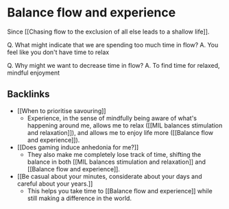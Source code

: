 # Balance flow and experience
Since [[Chasing flow to the exclusion of all else leads to a shallow life]].

Q. What might indicate that we are spending too much time in flow?
A. You feel like you don't have time to relax 

Q. Why might we want to decrease time in flow?
A. To find time for relaxed, mindful enjoyment

## Backlinks
* [[When to prioritise savouring]]
	* Experience, in the sense of mindfully being aware of what's happening around me, allows me to relax ([[MIL balances stimulation and relaxation]]), and allows me to enjoy life more ([[Balance flow and experience]]). 
* [[Does gaming induce anhedonia for me?]]
	* They also make me completely lose track of time, shifting the balance in both [[MIL balances stimulation and relaxation]] and [[Balance flow and experience]].
* [[Be casual about your minutes, considerate about your days and careful about your years.]]
	* This helps you take time to [[Balance flow and experience]] while still making a difference in the world.

<!-- #p2 -->

<!-- {BearID:9E637FEE-74B3-4898-9B1A-CE32B5FC7343-6734-000006AC58E9178D} -->
